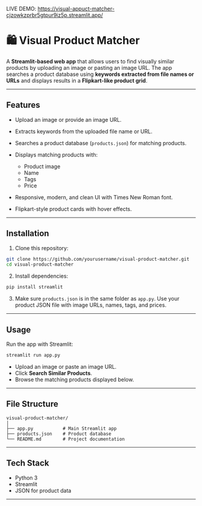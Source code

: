 LIVE DEMO:
https://visual-appuct-matcher-cjzowkzprbr5gtpur9iz5p.streamlit.app/



# 🛍 Visual Product Matcher

A **Streamlit-based web app** that allows users to find visually similar products by uploading an image or pasting an image URL. The app searches a product database using **keywords extracted from file names or URLs** and displays results in a **Flipkart-like product grid**.

---

## Features

* Upload an image or provide an image URL.
* Extracts keywords from the uploaded file name or URL.
* Searches a product database (`products.json`) for matching products.
* Displays matching products with:

  * Product image
  * Name
  * Tags
  * Price
* Responsive, modern, and clean UI with Times New Roman font.
* Flipkart-style product cards with hover effects.

---



## Installation

1. Clone this repository:

```bash
git clone https://github.com/yourusername/visual-product-matcher.git
cd visual-product-matcher
```

2. Install dependencies:

```bash
pip install streamlit
```

3. Make sure `products.json` is in the same folder as `app.py`.
   Use your product JSON file with image URLs, names, tags, and prices.

---

## Usage

Run the app with Streamlit:

```bash
streamlit run app.py
```

* Upload an image or paste an image URL.
* Click **Search Similar Products**.
* Browse the matching products displayed below.

---

## File Structure

```
visual-product-matcher/
│
├── app.py           # Main Streamlit app
├── products.json    # Product database
└── README.md        # Project documentation
```

---

## Tech Stack

* Python 3
* Streamlit
* JSON for product data

---


